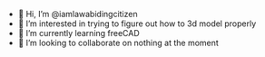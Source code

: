 - 👋 Hi, I’m @iamlawabidingcitizen
- 👀 I’m interested in trying to figure out how to 3d model properly
- 🌱 I’m currently learning freeCAD
- 💞️ I’m looking to collaborate on nothing at the moment

<!---
iamlawabidingcitizen/iamlawabidingcitizen is a ✨ special ✨ repository because its `README.md` (this file) appears on your GitHub profile.
You can click the Preview link to take a look at your changes.
--->

